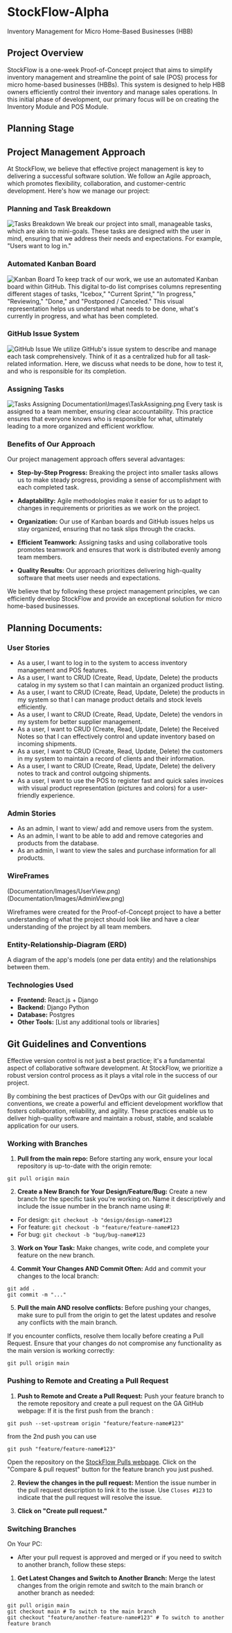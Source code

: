 # StockFlow-Alpha
Inventory Management for Micro Home-Based Businesses (HBB)

## Project Overview
StockFlow is a one-week Proof-of-Concept project that aims to simplify inventory management and streamline the point of sale (POS) process for micro home-based businesses (HBBs). This system is designed to help HBB owners efficiently control their inventory and manage sales operations. In this initial phase of development, our primary focus will be on creating the Inventory Module and POS Module.

## Planning Stage
## Project Management Approach

At StockFlow, we believe that effective project management is key to delivering a successful software solution. We follow an Agile approach, which promotes flexibility, collaboration, and customer-centric development. Here's how we manage our project:

### Planning and Task Breakdown
  ![Tasks Breakdown](Documentation/Images/TasksBreakdown.png)
We break our project into small, manageable tasks, which are akin to mini-goals. These tasks are designed with the user in mind, ensuring that we address their needs and expectations. For example, "Users want to log in."

### Automated Kanban Board
  ![Kanban Board](Documentation/Images/Kanban.png)
To keep track of our work, we use an automated Kanban board within GitHub. This digital to-do list comprises columns representing different stages of tasks, "Icebox," "Current Sprint," "In progress," "Reviewing," "Done," and "Postponed / Canceled." This visual representation helps us understand what needs to be done, what's currently in progress, and what has been completed.

### GitHub Issue System
  ![GitHub Issue](Documentation/Images/GitHubIssues.png)
We utilize GitHub's issue system to describe and manage each task comprehensively. Think of it as a centralized hub for all task-related information. Here, we discuss what needs to be done, how to test it, and who is responsible for its completion.

### Assigning Tasks
  ![Tasks Assigning](Documentation/Images/TaskAssigning.png)
Documentation\Images\TaskAssigning.png
Every task is assigned to a team member, ensuring clear accountability. This practice ensures that everyone knows who is responsible for what, ultimately leading to a more organized and efficient workflow.

### Benefits of Our Approach

Our project management approach offers several advantages:

- **Step-by-Step Progress:** Breaking the project into smaller tasks allows us to make steady progress, providing a sense of accomplishment with each completed task.

- **Adaptability:** Agile methodologies make it easier for us to adapt to changes in requirements or priorities as we work on the project.

- **Organization:** Our use of Kanban boards and GitHub issues helps us stay organized, ensuring that no task slips through the cracks.

- **Efficient Teamwork:** Assigning tasks and using collaborative tools promotes teamwork and ensures that work is distributed evenly among team members.

- **Quality Results:** Our approach prioritizes delivering high-quality software that meets user needs and expectations.

We believe that by following these project management principles, we can efficiently develop StockFlow and provide an exceptional solution for micro home-based businesses.


 
## Planning Documents:

### User Stories
- As a user, I want to log in to the system to access inventory management and POS features.
- As a user, I want to CRUD (Create, Read, Update, Delete) the products catalog in my system so that I can maintain an organized product listing.
- As a user, I want to CRUD (Create, Read, Update, Delete) the products in my system so that I can manage product details and stock levels efficiently.
- As a user, I want to CRUD (Create, Read, Update, Delete) the vendors in my system for better supplier management.
- As a user, I want to CRUD (Create, Read, Update, Delete) the Received Notes so that I can effectively control and update inventory based on incoming shipments.
- As a user, I want to CRUD (Create, Read, Update, Delete) the customers in my system to maintain a record of clients and their information.
- As a user, I want to CRUD (Create, Read, Update, Delete) the delivery notes to track and control outgoing shipments.
- As a user, I want to use the POS to register fast and quick sales invoices with visual product representation (pictures and colors) for a user-friendly experience.

### Admin Stories
- As an admin, I want to view/ add and remove users from the system. 
- As an admin, I want to be able to add and remove categories and products from the database.
- As an admin, I want to view the sales and purchase information for all products. 

### WireFrames
(Documentation/Images/UserView.png)(Documentation/Images/AdminView.png)

Wireframes were created for the Proof-of-Concept project to have a better understanding of what the project should look like and have a clear understanding of the project by all team members. 
### Entity-Relationship-Diagram (ERD)
 A diagram of the app's models (one per data entity) and the relationships between them.
### Technologies Used

- **Frontend:** React.js + Django
- **Backend:** Django Python
- **Database:** Postgres
- **Other Tools:** [List any additional tools or libraries]


## Git Guidelines and Conventions

Effective version control is not just a best practice; it's a fundamental aspect of collaborative software development. At StockFlow, we prioritize a robust version control process as it plays a vital role in the success of our project.

By combining the best practices of DevOps with our Git guidelines and conventions, we create a powerful and efficient development workflow that fosters collaboration, reliability, and agility. These practices enable us to deliver high-quality software and maintain a robust, stable, and scalable application for our users.

### Working with Branches

1. **Pull from the main repo:** Before starting any work, ensure your local repository is up-to-date with the origin remote:
```
git pull origin main
```

2. **Create a New Branch for Your Design/Feature/Bug:** Create a new branch for the specific task you're working on. Name it descriptively and include the issue number in the branch name using #:
- For design: `git checkout -b "design/design-name#123`
- For feature: `git checkout -b "feature/feature-name#123`
- For bug: `git checkout -b "bug/bug-name#123`

3. **Work on Your Task:** Make changes, write code, and complete your feature on the new branch.

4. **Commit Your Changes AND Commit Often:** Add and commit your changes to the local branch:
```
git add .
git commit -m "..."
```

5. **Pull the main AND resolve conflicts:** Before pushing your changes, make sure to pull from the origin to get the latest updates and resolve any conflicts with the main branch.

If you encounter conflicts, resolve them locally before creating a Pull Request. Ensure that your changes do not compromise any functionality as the main version is working correctly:
```
git pull origin main
```

### Pushing to Remote and Creating a Pull Request

1. **Push to Remote and Create a Pull Request:** Push your feature branch to the remote repository and create a pull request on the GA GitHub webpage:
If it is the first push from the branch : 
```
git push --set-upstream origin "feature/feature-name#123"
```
from the 2nd push you can use
```
git push "feature/feature-name#123"
```

Open the repository on the [StockFlow Pulls webpage](https://git.generalassemb.ly/StockFlow/StockFlow-Alpha/pulls). Click on the "Compare & pull request" button for the feature branch you just pushed.

2. **Review the changes in the pull request:** Mention the issue number in the pull request description to link it to the issue. Use `Closes #123` to indicate that the pull request will resolve the issue.

3. **Click on "Create pull request."**

### Switching Branches

On Your PC:

- After your pull request is approved and merged or if you need to switch to another branch, follow these steps:

1. **Get Latest Changes and Switch to Another Branch:** Merge the latest changes from the origin remote and switch to the main branch or another branch as needed:
```
git pull origin main
git checkout main # To switch to the main branch
git checkout "feature/another-feature-name#123" # To switch to another feature branch
```